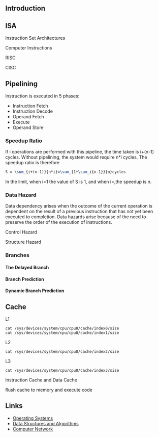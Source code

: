 ## Introduction


## ISA

Instruction Set Architectures

Computer Instructions


RISC

CISC


## Pipelining

Instruction is executed in 5 phases:

- Instruction Fetch
- Instruction Decode
- Operand Fetch
- Execute
- Operand Store


### Speedup Ratio

If i operations are performed with this pipeline, the time taken is i+(n-1) cycles.
Without pipelining, the system would require n*i cycles.
The speedup ratio is therefore
```tex
S = \sum_{i+(n-1)}{n*i}=\sum_{1+\sum_i{n-1}}{n}cycles
```
In the limit, when i=1 the value of S is 1, and when i=,the speedup is n.

### Data Hazard 

Data dependency arises when the outcome of the current operation is dependent on the result of a previous instruction that has not yet been executed to completion.
Data hazards arise because of the need to preserve the order of the execution of instructions.

Control Hazard

Structure Hazard


### Branches

#### The Delayed Branch

#### Branch Prediction

#### Dynamic Branch Prediction





## Cache

L1

```shell
cat /sys/devices/system/cpu/cpu0/cache/index0/size 
cat /sys/devices/system/cpu/cpu0/cache/index1/size
```

L2

```shell
cat /sys/devices/system/cpu/cpu0/cache/index2/size 
```

L3
```shell
cat /sys/devices/system/cpu/cpu0/cache/index3/size 
```

Instruction Cache and Data Cache

flush cache to memory and execute code



## Links

- [Operating Systems](/docs/CS/OS/OS.md)
- [Data Structures and Algorithms](/docs/CS/Algorithms/Algorithms.md)
- [Computer Network](/docs/CS/CN/CN.md)